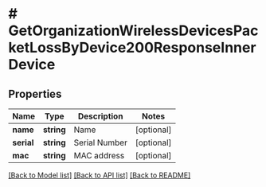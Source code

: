 # # GetOrganizationWirelessDevicesPacketLossByDevice200ResponseInnerDevice

## Properties

Name | Type | Description | Notes
------------ | ------------- | ------------- | -------------
**name** | **string** | Name | [optional]
**serial** | **string** | Serial Number | [optional]
**mac** | **string** | MAC address | [optional]

[[Back to Model list]](../../README.md#models) [[Back to API list]](../../README.md#endpoints) [[Back to README]](../../README.md)
